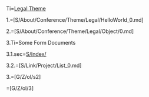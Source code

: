 Ti=<a href="index.php?action=doc&file=S/About/Conference/Theme/Legal/0.md">Legal Theme</a>

1.=[S/About/Conference/Theme/Legal/HelloWorld_0.md]

2.=[S/About/Conference/Theme/Legal/Object/0.md]

3.Ti=Some Form Documents

3.1.sec=<a href="index.php?action=list&file=S/Index/">S/Index/</a>

3.2.=[S/Link/Project/List_0.md]

3.=[G/Z/ol/s2]
  
=[G/Z/ol/3]